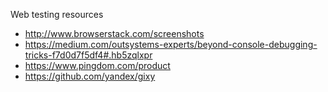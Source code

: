 Web testing resources

- http://www.browserstack.com/screenshots
- https://medium.com/outsystems-experts/beyond-console-debugging-tricks-f7d0d7f5df4#.hb5zqlxpr
- https://www.pingdom.com/product
- https://github.com/yandex/gixy
